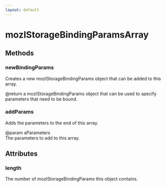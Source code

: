 ```yaml
---
layout: default
---
```


# mozIStorageBindingParamsArray #

## Methods ##

### newBindingParams ###
  
Creates a new mozIStorageBindingParams object that can be added to this  
array.  
  
@return a mozIStorageBindingParams object that can be used to specify  
        parameters that need to be bound.  
  

### addParams ###
  
Adds the parameters to the end of this array.  
  
@param aParameters  
       The parameters to add to this array.  
  

## Attributes ##

### length ###
  
The number of mozIStorageBindingParams this object contains.  
  
